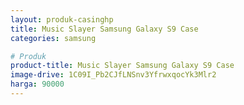 ```yaml
---
layout: produk-casinghp
title: Music Slayer Samsung Galaxy S9 Case
categories: samsung

# Produk
product-title: Music Slayer Samsung Galaxy S9 Case
image-drive: 1C09I_Pb2CJfLNSnv3YfrwxqocYk3Mlr2
harga: 90000
---
```

